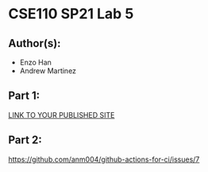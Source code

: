 # CSE110 SP21 Lab 5

## Author(s):
- Enzo Han
- Andrew Martinez

## Part 1:

[LINK TO YOUR PUBLISHED SITE](https://enzohnnn.github.io/Lab5-1/)

## Part 2:

https://github.com/anm004/github-actions-for-ci/issues/7
